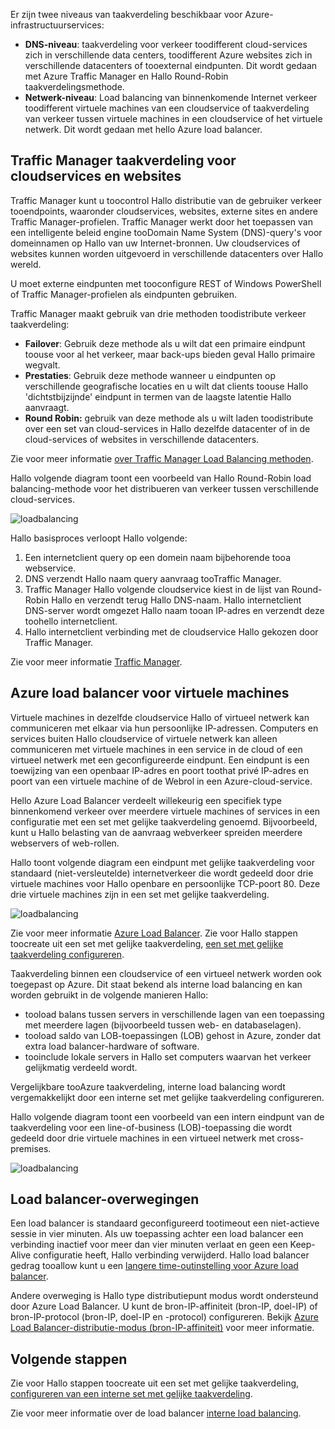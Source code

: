 

Er zijn twee niveaus van taakverdeling beschikbaar voor Azure-infrastructuurservices:

* **DNS-niveau**: taakverdeling voor verkeer toodifferent cloud-services zich in verschillende data centers, toodifferent Azure websites zich in verschillende datacenters of tooexternal eindpunten. Dit wordt gedaan met Azure Traffic Manager en Hallo Round-Robin taakverdelingsmethode.
* **Netwerk-niveau**: Load balancing van binnenkomende Internet verkeer toodifferent virtuele machines van een cloudservice of taakverdeling van verkeer tussen virtuele machines in een cloudservice of het virtuele netwerk. Dit wordt gedaan met hello Azure load balancer.

## <a name="traffic-manager-load-balancing-for-cloud-services-and-websites"></a>Traffic Manager taakverdeling voor cloudservices en websites
Traffic Manager kunt u toocontrol Hallo distributie van de gebruiker verkeer tooendpoints, waaronder cloudservices, websites, externe sites en andere Traffic Manager-profielen. Traffic Manager werkt door het toepassen van een intelligente beleid engine tooDomain Name System (DNS)-query's voor domeinnamen op Hallo van uw Internet-bronnen. Uw cloudservices of websites kunnen worden uitgevoerd in verschillende datacenters over Hallo wereld.

U moet externe eindpunten met tooconfigure REST of Windows PowerShell of Traffic Manager-profielen als eindpunten gebruiken.

Traffic Manager maakt gebruik van drie methoden toodistribute verkeer taakverdeling:

* **Failover**: Gebruik deze methode als u wilt dat een primaire eindpunt toouse voor al het verkeer, maar back-ups bieden geval Hallo primaire wegvalt.
* **Prestaties**: Gebruik deze methode wanneer u eindpunten op verschillende geografische locaties en u wilt dat clients toouse Hallo 'dichtstbijzijnde' eindpunt in termen van de laagste latentie Hallo aanvraagt.
* **Round Robin:** gebruik van deze methode als u wilt laden toodistribute over een set van cloud-services in Hallo dezelfde datacenter of in de cloud-services of websites in verschillende datacenters.

Zie voor meer informatie [over Traffic Manager Load Balancing methoden](../articles/traffic-manager/traffic-manager-routing-methods.md).

Hallo volgende diagram toont een voorbeeld van Hallo Round-Robin load balancing-methode voor het distribueren van verkeer tussen verschillende cloud-services.

![loadbalancing](./media/virtual-machines-common-load-balance/TMSummary.png)

Hallo basisproces verloopt Hallo volgende:

1. Een internetclient query op een domein naam bijbehorende tooa webservice.
2. DNS verzendt Hallo naam query aanvraag tooTraffic Manager.
3. Traffic Manager Hallo volgende cloudservice kiest in de lijst van Round-Robin Hallo en verzendt terug Hallo DNS-naam. Hallo internetclient DNS-server wordt omgezet Hallo naam tooan IP-adres en verzendt deze toohello internetclient.
4. Hallo internetclient verbinding met de cloudservice Hallo gekozen door Traffic Manager.

Zie voor meer informatie [Traffic Manager](../articles/traffic-manager/traffic-manager-overview.md).

## <a name="azure-load-balancing-for-virtual-machines"></a>Azure load balancer voor virtuele machines
Virtuele machines in dezelfde cloudservice Hallo of virtueel netwerk kan communiceren met elkaar via hun persoonlijke IP-adressen. Computers en services buiten Hallo cloudservice of virtuele netwerk kan alleen communiceren met virtuele machines in een service in de cloud of een virtueel netwerk met een geconfigureerde eindpunt. Een eindpunt is een toewijzing van een openbaar IP-adres en poort toothat privé IP-adres en poort van een virtuele machine of de Webrol in een Azure-cloud-service.

Hello Azure Load Balancer verdeelt willekeurig een specifiek type binnenkomend verkeer over meerdere virtuele machines of services in een configuratie met een set met gelijke taakverdeling genoemd. Bijvoorbeeld, kunt u Hallo belasting van de aanvraag webverkeer spreiden meerdere webservers of web-rollen.

Hallo toont volgende diagram een eindpunt met gelijke taakverdeling voor standaard (niet-versleutelde) internetverkeer die wordt gedeeld door drie virtuele machines voor Hallo openbare en persoonlijke TCP-poort 80. Deze drie virtuele machines zijn in een set met gelijke taakverdeling.

![loadbalancing](./media/virtual-machines-common-load-balance/LoadBalancing.png)

Zie voor meer informatie [Azure Load Balancer](../articles/load-balancer/load-balancer-overview.md). Zie voor Hallo stappen toocreate uit een set met gelijke taakverdeling, [een set met gelijke taakverdeling configureren](../articles/load-balancer/load-balancer-get-started-internet-arm-ps.md).

Taakverdeling binnen een cloudservice of een virtueel netwerk worden ook toegepast op Azure. Dit staat bekend als interne load balancing en kan worden gebruikt in de volgende manieren Hallo:

* tooload balans tussen servers in verschillende lagen van een toepassing met meerdere lagen (bijvoorbeeld tussen web- en databaselagen).
* tooload saldo van LOB-toepassingen (LOB) gehost in Azure, zonder dat extra load balancer-hardware of software.
* tooinclude lokale servers in Hallo set computers waarvan het verkeer gelijkmatig verdeeld wordt.

Vergelijkbare tooAzure taakverdeling, interne load balancing wordt vergemakkelijkt door een interne set met gelijke taakverdeling configureren.

Hallo volgende diagram toont een voorbeeld van een intern eindpunt van de taakverdeling voor een line-of-business (LOB)-toepassing die wordt gedeeld door drie virtuele machines in een virtueel netwerk met cross-premises.

![loadbalancing](./media/virtual-machines-common-load-balance/LOBServers.png)

## <a name="load-balancer-considerations"></a>Load balancer-overwegingen
Een load balancer is standaard geconfigureerd tootimeout een niet-actieve sessie in vier minuten. Als uw toepassing achter een load balancer een verbinding inactief voor meer dan vier minuten verlaat en geen een Keep-Alive configuratie heeft, Hallo verbinding verwijderd. Hallo load balancer gedrag tooallow kunt u een [langere time-outinstelling voor Azure load balancer](../articles/load-balancer/load-balancer-tcp-idle-timeout.md).

Andere overweging is Hallo type distributiepunt modus wordt ondersteund door Azure Load Balancer. U kunt de bron-IP-affiniteit (bron-IP, doel-IP) of bron-IP-protocol (bron-IP, doel-IP en -protocol) configureren. Bekijk [Azure Load Balancer-distributie-modus (bron-IP-affiniteit)](../articles/load-balancer/load-balancer-distribution-mode.md) voor meer informatie.

## <a name="next-steps"></a>Volgende stappen
Zie voor Hallo stappen toocreate uit een set met gelijke taakverdeling, [configureren van een interne set met gelijke taakverdeling](../articles/load-balancer/load-balancer-get-started-ilb-arm-ps.md).

Zie voor meer informatie over de load balancer [interne load balancing](../articles/load-balancer/load-balancer-internal-overview.md).

